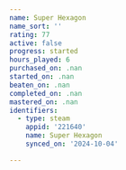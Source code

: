 ```yaml
---
name: Super Hexagon
name_sort: ''
rating: 77
active: false
progress: started
hours_played: 6
purchased_on: .nan
started_on: .nan
beaten_on: .nan
completed_on: .nan
mastered_on: .nan
identifiers:
  - type: steam
    appid: '221640'
    name: Super Hexagon
    synced_on: '2024-10-04'

---
```

